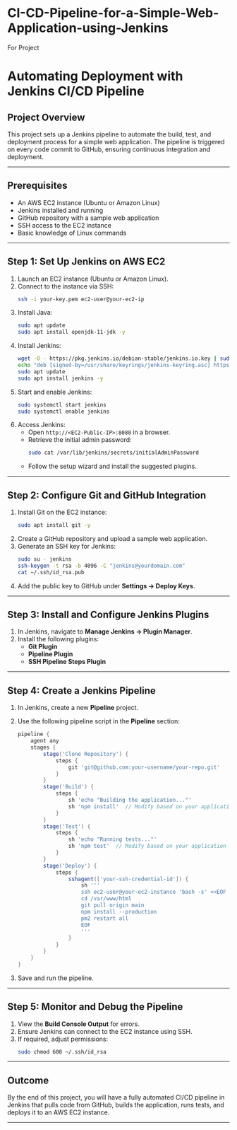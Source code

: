# CI-CD-Pipeline-for-a-Simple-Web-Application-using-Jenkins
For Project

# Automating Deployment with Jenkins CI/CD Pipeline

## Project Overview
This project sets up a Jenkins pipeline to automate the build, test, and deployment process for a simple web application. The pipeline is triggered on every code commit to GitHub, ensuring continuous integration and deployment.

---

## Prerequisites
- An AWS EC2 instance (Ubuntu or Amazon Linux)
- Jenkins installed and running
- GitHub repository with a sample web application
- SSH access to the EC2 instance
- Basic knowledge of Linux commands

---

## Step 1: Set Up Jenkins on AWS EC2
1. Launch an EC2 instance (Ubuntu or Amazon Linux).
2. Connect to the instance via SSH:
   ```bash
   ssh -i your-key.pem ec2-user@your-ec2-ip
   ```
3. Install Java:
   ```bash
   sudo apt update
   sudo apt install openjdk-11-jdk -y
   ```
4. Install Jenkins:
   ```bash
   wget -O - https://pkg.jenkins.io/debian-stable/jenkins.io.key | sudo tee /usr/share/keyrings/jenkins-keyring.asc
   echo "deb [signed-by=/usr/share/keyrings/jenkins-keyring.asc] https://pkg.jenkins.io/debian-stable binary/" | sudo tee /etc/apt/sources.list.d/jenkins.list > /dev/null
   sudo apt update
   sudo apt install jenkins -y
   ```
5. Start and enable Jenkins:
   ```bash
   sudo systemctl start jenkins
   sudo systemctl enable jenkins
   ```
6. Access Jenkins:
   - Open `http://<EC2-Public-IP>:8080` in a browser.
   - Retrieve the initial admin password:
     ```bash
     sudo cat /var/lib/jenkins/secrets/initialAdminPassword
     ```
   - Follow the setup wizard and install the suggested plugins.

---

## Step 2: Configure Git and GitHub Integration
1. Install Git on the EC2 instance:
   ```bash
   sudo apt install git -y
   ```
2. Create a GitHub repository and upload a sample web application.
3. Generate an SSH key for Jenkins:
   ```bash
   sudo su - jenkins
   ssh-keygen -t rsa -b 4096 -C "jenkins@yourdomain.com"
   cat ~/.ssh/id_rsa.pub
   ```
4. Add the public key to GitHub under **Settings → Deploy Keys**.

---

## Step 3: Install and Configure Jenkins Plugins
1. In Jenkins, navigate to **Manage Jenkins → Plugin Manager**.
2. Install the following plugins:
   - **Git Plugin**
   - **Pipeline Plugin**
   - **SSH Pipeline Steps Plugin**

---

## Step 4: Create a Jenkins Pipeline
1. In Jenkins, create a new **Pipeline** project.
2. Use the following pipeline script in the **Pipeline** section:

   ```groovy
   pipeline {
       agent any
       stages {
           stage('Clone Repository') {
               steps {
                   git 'git@github.com:your-username/your-repo.git'
               }
           }
           stage('Build') {
               steps {
                   sh 'echo "Building the application..."'
                   sh 'npm install'  // Modify based on your application
               }
           }
           stage('Test') {
               steps {
                   sh 'echo "Running tests..."'
                   sh 'npm test'  // Modify based on your application
               }
           }
           stage('Deploy') {
               steps {
                   sshagent(['your-ssh-credential-id']) {
                       sh '''
                       ssh ec2-user@your-ec2-instance 'bash -s' <<EOF
                       cd /var/www/html
                       git pull origin main
                       npm install --production
                       pm2 restart all
                       EOF
                       '''
                   }
               }
           }
       }
   }
   ```
3. Save and run the pipeline.

---

## Step 5: Monitor and Debug the Pipeline
1. View the **Build Console Output** for errors.
2. Ensure Jenkins can connect to the EC2 instance using SSH.
3. If required, adjust permissions:
   ```bash
   sudo chmod 600 ~/.ssh/id_rsa
   ```

---

## Outcome
By the end of this project, you will have a fully automated CI/CD pipeline in Jenkins that pulls code from GitHub, builds the application, runs tests, and deploys it to an AWS EC2 instance.

---

